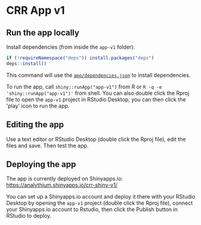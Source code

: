 # CRR App v1

## Run the app locally

Install dependencies (from inside the `app-v1` folder):

```R
if (!requireNamespace("deps")) install.packages("deps")
deps::install()
```

This command will use the [`app/dependencies.json`](./app/dependencies.json)
to install dependencies.

To run the app, call `shiny::runApp("app-v1")` from R or
`R -q -e 'shiny::runApp("app-v1")'` from shell.
You can also double click the Rproj file to open the `app-v1` project in
RStudio Desktop, you can then click the 'play' icon to run the app.

## Editing the app

Use a text editor or RStudio Desktop (double click the Rproj file),
edit the files and save. Then test the app.

## Deploying the app

The app is currently deployed on Shinyapps.io:
<https://analythium.shinyapps.io/crr-shiny-v1/>

You can set up a Shinyapps.io account and deploy it there with
your RStudio Desktop by opening the `app-v1` project
(double click the Rproj file), connect your Shinyapps.io account to Rstudio,
then click the Publish button in RStudio to deploy.
